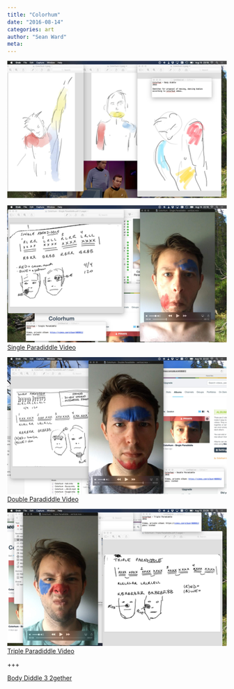```yaml
---
title: "Colorhum"
date: "2016-08-14"
categories: art
author: "Sean Ward"
meta:
---
```


![](/images/16-colorhum-2.jpg)

![](/images/16-colorhum-6.jpg)
[Single Paradiddle Video](https://youtu.be/c9v3h8eiyg0)

![](/images/16-colorhum-4.jpg)
[Double Paradiddle Video](https://youtu.be/eoTdqaAz_r4)

![](/images/16-colorhum-8.jpg)
[Triple Paradiddle Video](https://youtu.be/hrYU8qZqzQY)

+++

[Body Diddle 3 2gether](https://youtu.be/8ajTvma_5x0)
